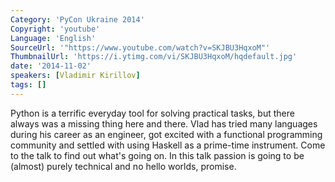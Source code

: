 ```yaml
---
Category: 'PyCon Ukraine 2014'
Copyright: 'youtube'
Language: 'English'
SourceUrl: '"https://www.youtube.com/watch?v=SKJBU3HqxoM"'
ThumbnailUrl: 'https://i.ytimg.com/vi/SKJBU3HqxoM/hqdefault.jpg'
date: '2014-11-02'
speakers: [Vladimir Kirillov]
tags: []
---
```

Python is a terrific everyday tool for solving practical tasks, but there always was a missing thing here and there. Vlad has tried many languages during his career as an engineer, got excited with a functional programming community and settled with using Haskell as a prime-time instrument. Come to the talk to find out what's going on. In this talk passion is going to be (almost) purely technical and no hello worlds, promise.